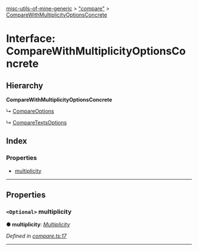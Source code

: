 [misc-utils-of-mine-generic](../README.md) > ["compare"](../modules/_compare_.md) > [CompareWithMultiplicityOptionsConcrete](../interfaces/_compare_.comparewithmultiplicityoptionsconcrete.md)

# Interface: CompareWithMultiplicityOptionsConcrete

## Hierarchy

**CompareWithMultiplicityOptionsConcrete**

↳  [CompareOptions](_compare_.compareoptions.md)

↳  [CompareTextsOptions](_compare_.comparetextsoptions.md)

## Index

### Properties

* [multiplicity](_compare_.comparewithmultiplicityoptionsconcrete.md#multiplicity)

---

## Properties

<a id="multiplicity"></a>

### `<Optional>` multiplicity

**● multiplicity**: *[Multiplicity](../modules/_compare_.md#multiplicity)*

*Defined in [compare.ts:17](https://github.com/cancerberoSgx/misc-utils-of-mine/blob/85b0b78/misc-utils-of-mine-generic/src/compare.ts#L17)*

___

